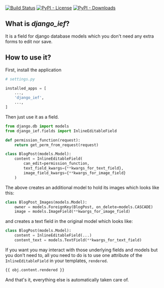 [![Build Status](https://travis-ci.org/isik-kaplan/django_ief.svg?branch=master)](https://travis-ci.org/isik-kaplan/django_ief)
[![PyPI - License](https://img.shields.io/pypi/l/django-ief.svg)](https://pypi.org/project/django-ief/)
[![PyPI - Downloads](https://img.shields.io/pypi/dm/django-ief.svg)](https://pypi.org/project/django-ief/)
 
## What is *django_ief*?

It is a field for django database models which you don't need any extra forms to edit nor save.

## How to use it?

First, install the application

```python
# settings.py 

installed_apps = [
    ...,
    'django_ief',
    ...,
]
```

Then just use it as a field.

```python
from django.db import models
from django_ief.fields import InlineEditableField

def permission_function(request):
    return get_perm_from_request(request)

class BlogPost(models.Model):
    content = InlineEditableField(
        can_edit=permission_function,
        text_field_kwargs={**kwargs_for_text_field},
        image_field_kwargs={**kwargs_for_image_field}
    )
```

The above creates an additional model to hold its images which looks like this:

```python
class BlogPost_Images(models.Model):
    owner = models.ForeignKey(BlogPost, on_delete=models.CASCADE)
    image = models.ImageField(**kwargs_for_image_field)
```

and creates a text field in the original model which looks like: 

```python
class BlogPost(models.Model):
    content = InlineEditableField(...)
    content_text = models.TextField(**kwargs_for_text_field)
```

If you want you may interact with those underlying fields and models but you don't need to,
all you need to do is to use one attribute of the `InlineEditableField` in your templates, `rendered`. 

```html
{{ obj.content.rendered }}
```
And that's it, everything else is automatically taken care of.